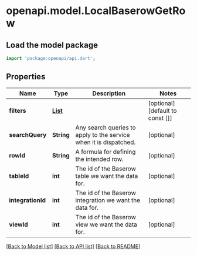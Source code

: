 # openapi.model.LocalBaserowGetRow

## Load the model package
```dart
import 'package:openapi/api.dart';
```

## Properties
Name | Type | Description | Notes
------------ | ------------- | ------------- | -------------
**filters** | [**List<LocalBaserowTableServiceFilter>**](LocalBaserowTableServiceFilter.md) |  | [optional] [default to const []]
**searchQuery** | **String** | Any search queries to apply to the service when it is dispatched. | [optional] 
**rowId** | **String** | A formula for defining the intended row. | [optional] 
**tableId** | **int** | The id of the Baserow table we want the data for. | [optional] 
**integrationId** | **int** | The id of the Baserow integration we want the data for. | [optional] 
**viewId** | **int** | The id of the Baserow view we want the data for. | [optional] 

[[Back to Model list]](../README.md#documentation-for-models) [[Back to API list]](../README.md#documentation-for-api-endpoints) [[Back to README]](../README.md)


